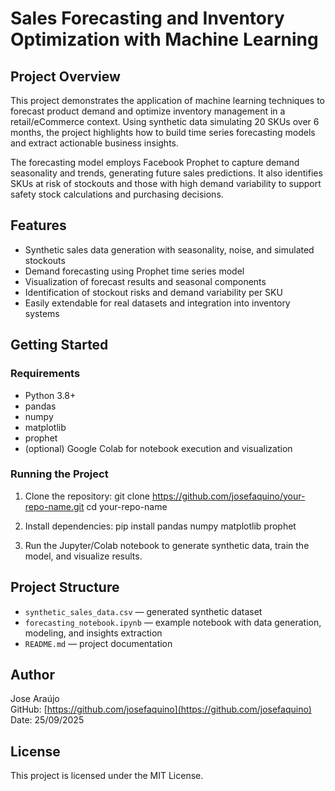 # Sales Forecasting and Inventory Optimization with Machine Learning

## Project Overview

This project demonstrates the application of machine learning techniques to forecast product demand and optimize inventory management in a retail/eCommerce context. Using synthetic data simulating 20 SKUs over 6 months, the project highlights how to build time series forecasting models and extract actionable business insights.

The forecasting model employs Facebook Prophet to capture demand seasonality and trends, generating future sales predictions. It also identifies SKUs at risk of stockouts and those with high demand variability to support safety stock calculations and purchasing decisions.

## Features

- Synthetic sales data generation with seasonality, noise, and simulated stockouts
- Demand forecasting using Prophet time series model
- Visualization of forecast results and seasonal components
- Identification of stockout risks and demand variability per SKU
- Easily extendable for real datasets and integration into inventory systems

## Getting Started

### Requirements

- Python 3.8+
- pandas
- numpy
- matplotlib
- prophet
- (optional) Google Colab for notebook execution and visualization

### Running the Project

1. Clone the repository:
git clone https://github.com/josefaquino/your-repo-name.git
cd your-repo-name


2. Install dependencies:
pip install pandas numpy matplotlib prophet


3. Run the Jupyter/Colab notebook to generate synthetic data, train the model, and visualize results.

## Project Structure

- `synthetic_sales_data.csv` — generated synthetic dataset
- `forecasting_notebook.ipynb` — example notebook with data generation, modeling, and insights extraction
- `README.md` — project documentation

## Author

Jose Araújo  
GitHub: [https://github.com/josefaquino](https://github.com/josefaquino)  
Date: 25/09/2025

## License

This project is licensed under the MIT License.
